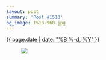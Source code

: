 ```yaml
---
layout: post
summary: 'Post #1513'
og_image: 1513-960.jpg
---
```


<div class="post">
 <time>
  <a href="/1513">
   {{ page.date | date: "%B %-d, %Y" }}
  </a>
 </time>
 <a href="/1513">
  <figure data-taken="10/31/2021">
   <img sizes="(min-width: 700px) 50vw, calc(100vw - 2rem)" src="{{ site.assets_url }}/1513-480.jpg" srcset="{{ site.assets_url }}/1513-240.jpg 240w, {{ site.assets_url }}/1513-480.jpg 480w, {{ site.assets_url }}/1513-720.jpg 720w, {{ site.assets_url }}/1513-960.jpg 960w"/>
  </figure>
 </a>
</div>

